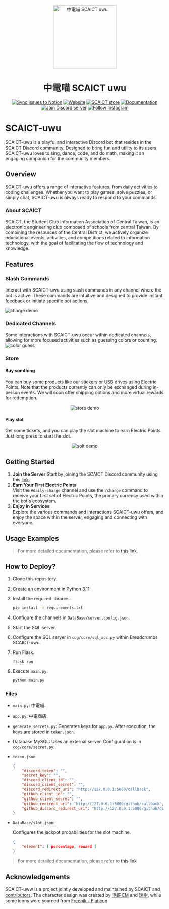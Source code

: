 <!-- markdownlint-disable first-line-h1 -->
<!-- markdownlint-disable html -->

<div align="center">
<img src="uwu.png" width="200px" alt="中電喵 SCAICT uwu">

# 中電喵 SCAICT uwu

[![Sync issues to Notion](https://github.com/SCAICT/SCAICT-uwu/actions/workflows/notion.yml/badge.svg?event=issues)](https://github.com/SCAICT/SCAICT-uwu/actions/workflows/notion.yml)
[![Website](https://img.shields.io/website?label=Website&&url=https%3A%2F%2Fscaict.org%2F)](https://scaict.org/)
[![SCAICT store](https://img.shields.io/website?label=SCAICT+store&&url=https%3A%2F%2Fstore.scaict.org%2F)](https://store.scaict.org/)
[![Documentation](https://img.shields.io/website?label=Documentation&&url=https%3A%2F%2Fstore.scaict.org%2F)](https://g.scaict.org/doc/)
[![Join Discord server](https://img.shields.io/discord/959823904266944562?label=Discord&logo=discord&)](https://dc.scaict.org)
[![Follow Instagram](https://img.shields.io/badge/Follow-%40scaict.tw-pink?&logo=instagram)](https://www.instagram.com/scaict.tw/)

</div>

# SCAICT-uwu

SCAICT-uwu is a playful and interactive Discord bot that resides in the SCAICT Discord community. Designed to bring fun and utility to its users, SCAICT-uwu loves to sing, dance, code, and do math, making it an engaging companion for the community members.

## Overview

SCAICT-uwu offers a range of interactive features, from daily activities to coding challenges. Whether you want to play games, solve puzzles, or simply chat, SCAICT-uwu is always ready to respond to your commands.

### About SCAICT

SCAICT, the Student Club Information Association of Central Taiwan, is an electronic engineering club composed of schools from central Taiwan. By combining the resources of the Central District, we actively organize educational events, activities, and competitions related to information technology, with the goal of facilitating the flow of technology and knowledge.

## Features

### Slash Commands

Interact with SCAICT-uwu using slash commands in any channel where the bot is active. These commands are intuitive and designed to provide instant feedback or initiate specific bot actions.

<div style="align:center">

![charge demo](https://raw.githubusercontent.com/SCAICT/doc/main/static/img/charge-demo.gif)

</div>

### Dedicated Channels

Some interactions with SCAICT-uwu occur within dedicated channels, allowing for more focused activities such as guessing colors or counting.
![color guess](https://raw.githubusercontent.com/SCAICT/doc/main/static/img/color-demo.gif)

### Store

#### Buy somthing

You can buy some products like our stickers or USB drives using Electric Points. Note that the products currently can only be exchanged during in-person events. We will soon offer shipping options and more virtual rewards for redemption.

<div align="center">

![store demo](https://raw.githubusercontent.com/SCAICT/doc/main/static/img/store-demo.png)

</div>

#### Play slot

Get some tickets, and you can play the slot machine to earn Electric Points. Just long press to start the slot.
<div align="center">

![solt demo](https://raw.githubusercontent.com/SCAICT/doc/main/static/img/slot-demo.gif)

</div>

## Getting Started

1. **Join the Server**
   Start by joining the SCAICT Discord community using this [link](https://dc.scaict.org).
2. **Earn Your First Electric Points**  
   Visit the `#daily-charge` channel and use the `/charge` command to receive your first set of Electric Points, the primary currency used within the bot's ecosystem.
3. **Enjoy in Services**  
   Explore the various commands and interactions SCAICT-uwu offers, and enjoy the space within the server, engaging and connecting with everyone.

## Usage Examples

> For more detailed documentation, please refer to [this link](https://g.scaict.org/doc/docs/SCAICT-uwu/intro).

## How to Deploy?

1. Clone this repository.
2. Create an environment in Python 3.11.
3. Install the required libraries.

   ```bash
   pip install -r requirements.txt
   ```

4. Configure the channels in `DataBase/server.config.json`.
5. Start the SQL server.
6. Configure the SQL server in `cog/core/sql_acc.py` within Breadcrumbs SCAICT-uwu.
7. Run Flask.

   ```bash
   flask run
   ```

8. Execute `main.py`.

   ```bash
   python main.py
   ```

### Files

* `main.py`: 中電喵.
* `app.py`: 中電商店.
* `generate_secrets.py`: Generates keys for `app.py`. After execution, the keys are stored in `token.json`.
* Database MySQL: Uses an external server. Configuration is in `cog/core/secret.py`.
* `token.json`:

  ```json
  {
      "discord_token": "",
      "secret_key": "",
      "discord_client_id": "",
      "discord_client_secret": "",
      "discord_redirect_uri": "http://127.0.0.1:5000/callback",
      "github_client_id": "",
      "github_client_secret": "",
      "github_redirect_uri": "http://127.0.0.1:5000/github/callback",
      "github_discord_redirect_uri": "http://127.0.0.1:5000/github/discord-callback"
  }
  ```

* `DataBase/slot.json`:

  Configures the jackpot probabilities for the slot machine.

  ```json
  {
      "element": [ percentage, reward ]
  }
  ```

> For more detailed documentation, please refer to [this link](https://g.scaict.org/doc/docs/category/%E9%96%8B%E7%99%BC%E8%80%85%E5%B0%88%E5%8D%80)

## Acknowledgements

SCAICT-uww is a project jointly developed and maintained by SCAICT and [contributors](https://github.com/SCAICT/SCAICT-uwu/graphs/contributors). The character design was created by [毛哥 EM](https://elvismao.com/) and [瑞樹](https://www.facebook.com/ruishuowo), while some icons were sourced from [Freepik - Flaticon](https://www.flaticon.com/free-icons/slot-machine).
